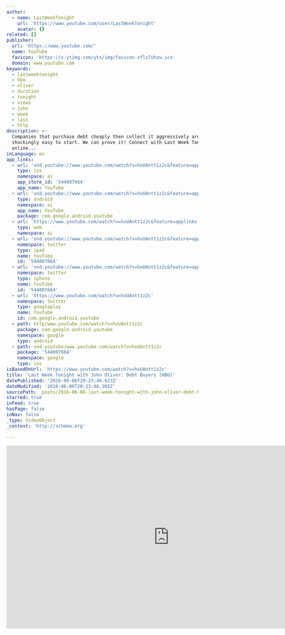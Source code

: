 ```yaml
---
author:
  - name: LastWeekTonight
    url: 'https://www.youtube.com/user/LastWeekTonight'
    avatar: {}
related: []
publisher:
  url: 'https://www.youtube.com/'
  name: YouTube
  favicon: 'https://s.ytimg.com/yts/img/favicon-vflz7uhzw.ico'
  domain: www.youtube.com
keywords:
  - lastweektonight
  - hbo
  - oliver
  - duration
  - tonight
  - views
  - john
  - week
  - last
  - http
description: >-
  Companies that purchase debt cheaply then collect it aggressively are
  shockingly easy to start. We can prove it! Connect with Last Week Tonight
  online...
inLanguage: en
app_links:
  - url: 'vnd.youtube://www.youtube.com/watch?v=hxUAntt1z2c&feature=applinks'
    type: ios
    namespace: ai
    app_store_id: '544007664'
    app_name: YouTube
  - url: 'vnd.youtube://www.youtube.com/watch?v=hxUAntt1z2c&feature=applinks'
    type: android
    namespace: ai
    app_name: YouTube
    package: com.google.android.youtube
  - url: 'https://www.youtube.com/watch?v=hxUAntt1z2c&feature=applinks'
    type: web
    namespace: ai
  - url: 'vnd.youtube://www.youtube.com/watch?v=hxUAntt1z2c&feature=applinks'
    namespace: twitter
    type: ipad
    name: YouTube
    id: '544007664'
  - url: 'vnd.youtube://www.youtube.com/watch?v=hxUAntt1z2c&feature=applinks'
    namespace: twitter
    type: iphone
    name: YouTube
    id: '544007664'
  - url: 'https://www.youtube.com/watch?v=hxUAntt1z2c'
    namespace: twitter
    type: googleplay
    name: YouTube
    id: com.google.android.youtube
  - path: http/www.youtube.com/watch?v=hxUAntt1z2c
    package: com.google.android.youtube
    namespace: google
    type: android
  - path: vnd.youtube/www.youtube.com/watch?v=hxUAntt1z2c
    package: '544007664'
    namespace: google
    type: ios
isBasedOnUrl: 'https://www.youtube.com/watch?v=hxUAntt1z2c'
title: 'Last Week Tonight with John Oliver: Debt Buyers (HBO)'
datePublished: '2016-06-06T20:23:46.823Z'
dateModified: '2016-06-06T20:23:46.305Z'
sourcePath: _posts/2016-06-06-last-week-tonight-with-john-oliver-debt-buyers-hbo.md
starred: true
inFeed: true
hasPage: false
inNav: false
_type: VideoObject
_context: 'http://schema.org'

---
```

<iframe src="https://cdn.embedly.com/widgets/media.html?src=https%3A%2F%2Fwww.youtube.com%2Fembed%2FhxUAntt1z2c%3Ffeature%3Doembed&amp;url=http%3A%2F%2Fwww.youtube.com%2Fwatch%3Fv%3DhxUAntt1z2c&amp;image=https%3A%2F%2Fi.ytimg.com%2Fvi%2FhxUAntt1z2c%2Fhqdefault.jpg&amp;key=b7d04c9b404c499eba89ee7072e1c4f7&amp;type=text%2Fhtml&amp;schema=youtube" width="854" height="480" scrolling="no" frameborder="0" allowfullscreen="" style=""></iframe>